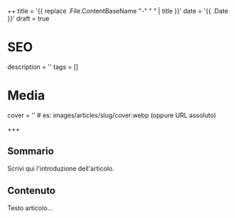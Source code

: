 ++ 
title = '{{ replace .File.ContentBaseName "-" " " | title }}'
date = '{{ .Date }}'
draft = true

# SEO
description = ''
tags = []

# Media
cover = ''   # es: images/articles/slug/cover.webp (oppure URL assoluto)

+++

## Sommario

Scrivi qui l'introduzione dell'articolo.

## Contenuto

Testo articolo...

